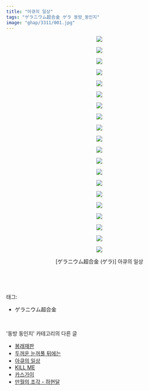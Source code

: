 ```yaml
---
title: "아큐의 일상"
tags: "ゲラニウム超合金 ゲラ 동방_동인지"
image: "ghap/3311/001.jpg"
---
```

<div class="article">
<p style="text-align: center; clear: none; float: none;"><img src="{{ site.nasurl }}/ghap/3311/001.jpg"/></p>
<p style="text-align: center; clear: none; float: none;"><img src="{{ site.nasurl }}/ghap/3311/002.jpg"/></p>
<p style="text-align: center; clear: none; float: none;"><img src="{{ site.nasurl }}/ghap/3311/003.jpg"/></p>
<p style="text-align: center; clear: none; float: none;"><img src="{{ site.nasurl }}/ghap/3311/004.jpg"/></p>
<p style="text-align: center; clear: none; float: none;"><img src="{{ site.nasurl }}/ghap/3311/005.jpg"/></p>
<p style="text-align: center; clear: none; float: none;"><img src="{{ site.nasurl }}/ghap/3311/006.jpg"/></p>
<p style="text-align: center; clear: none; float: none;"><img src="{{ site.nasurl }}/ghap/3311/007.jpg"/></p>
<p style="text-align: center; clear: none; float: none;"><img src="{{ site.nasurl }}/ghap/3311/008.jpg"/></p>
<p style="text-align: center; clear: none; float: none;"><img src="{{ site.nasurl }}/ghap/3311/009.jpg"/></p>
<p style="text-align: center; clear: none; float: none;"><img src="{{ site.nasurl }}/ghap/3311/010.jpg"/></p>
<p style="text-align: center; clear: none; float: none;"><img src="{{ site.nasurl }}/ghap/3311/011.jpg"/></p>
<p style="text-align: center; clear: none; float: none;"><img src="{{ site.nasurl }}/ghap/3311/012.jpg"/></p>
<p style="text-align: center; clear: none; float: none;"><img src="{{ site.nasurl }}/ghap/3311/013.jpg"/></p>
<p style="text-align: center; clear: none; float: none;"><img src="{{ site.nasurl }}/ghap/3311/014.jpg"/></p>
<p style="text-align: center; clear: none; float: none;"><img src="{{ site.nasurl }}/ghap/3311/015.jpg"/></p>
<p style="text-align: center; clear: none; float: none;"><img src="{{ site.nasurl }}/ghap/3311/016.jpg"/></p>
<p style="text-align: center; clear: none; float: none;"><img src="{{ site.nasurl }}/ghap/3311/017.jpg"/></p>
<p style="text-align: center; clear: none; float: none;"><img src="{{ site.nasurl }}/ghap/3311/018.jpg"/></p>
<p style="text-align: center; clear: none; float: none;"><img src="{{ site.nasurl }}/ghap/3311/019.jpg"/></p>
<p style="text-align: center; clear: none; float: none;"><img src="{{ site.nasurl }}/ghap/3311/020.jpg"/></p>
<p style="text-align: center; clear: none; float: none;">[ゲラニウム超合金 (ゲラ)] 아큐의 일상</p>
<p><br/></p>
</div><br/>
<div class="tagTrail">
<p>태그: </p>
<ul>
<li>ゲラニウム超合金</li>
</ul>
</div><br/>
<div class="another">
<p>'동방 동인지' 카테고리의 다른 글</p>
<ul>
<li><a href="/2017-05-26-ghap_3313">봉래재판</a></li>
<li><a href="/2017-05-25-ghap_3312">두꺼운 눈꺼풀 뒤에는</a></li>
<li><a href="/2017-05-25-ghap_3311">아큐의 일상</a></li>
<li><a href="/2017-05-25-ghap_3305">KILL ME</a></li>
<li><a href="/2017-05-25-ghap_3302">카스가이</a></li>
<li><a href="/2017-05-24-ghap_3301">만월의 조각 - 하현달</a></li>
</ul>
</div><br/>
<div class="cb_module cb_fluid">
<div class="cb_wrt cb_profile">
</div><!-- commentList close -->
</div><br/>
